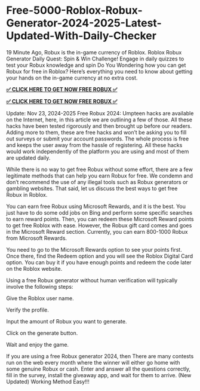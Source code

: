 # Free-5000-Roblox-Robux-Generator-2024-2025-Latest-Updated-With-Daily-Checker

19 Minute Ago, Robux is the in-game currency of Roblox. Roblox Robux Generator Daily Quest: Spin & Win Challenge! Engage in daily quizzes to test your Robux knowledge and spin Do You Wondering how you can get Robux for free in Roblox? Here’s everything you need to know about getting your hands on the in-game currency at no extra cost.

**[✅ CLICK HERE TO GET NOW FREE ROBUX ✅](https://cutt.ly/GeJyDrJe)**

**[✅ CLICK HERE TO GET NOW FREE ROBUX ✅](https://cutt.ly/GeJyDrJe)**


Update: Nov 23, 2024-2025 Free Robux 2024: Umpteen hacks are available on the Internet, here, in this article we are outlining a few of those. All these hacks have been tested rigorously and then brought up before our readers. Adding more to them, these are free hacks and won’t be asking you to fill out surveys or submit your account passwords. The whole process is free and keeps the user away from the hassle of registering. All these hacks would work independently of the platform you are using and most of them are updated daily.

While there is no way to get free Robux without some effort, there are a few legitimate methods that can help you earn Robux for free. We condemn and don’t recommend the use of any illegal tools such as Robux generators or gambling websites. That said, let us discuss the best ways to get free Robux in Roblox.

You can earn free Robux using Microsoft Rewards, and it is the best. You just have to do some odd jobs on Bing and perform some specific searches to earn reward points. Then, you can redeem these Microsoft Reward points to get free Roblox with ease. However, the Robux gift card comes and goes in the Microsoft Reward section. Currently, you can earn 800-1000 Robux from Microsoft Rewards.

You need to go to the Microsoft Rewards option to see your points first. Once there, find the Redeem option and you will see the Roblox Digital Card option. You can buy it if you have enough points and redeem the code later on the Roblox website.

Using a free Robux generator without human verification will typically involve the following steps:

Give the Roblox user name.

Verify the profile.

Input the amount of Robux you want to generate.

Click on the generate button.

Wait and enjoy the game.

If you are using a free Robux generator 2024, then There are many contests run on the web every month where the winner will either go home with some genuine Robux or cash. Enter and answer all the questions correctly, fill in the survey, install the giveaway app, and wait for them to arrive. (New Updated) Working Method Easy!!!

